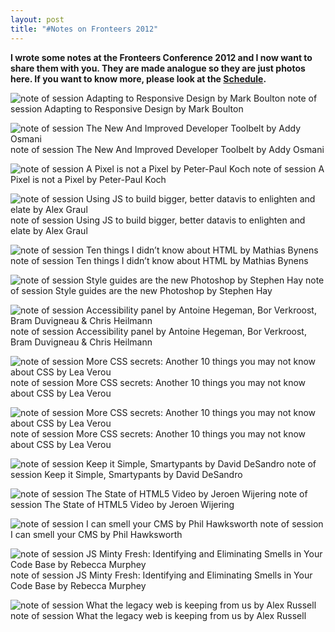 ```yaml
---
layout: post
title: "#Notes on Fronteers 2012"
---
```


**I wrote some notes at the Fronteers Conference 2012 and I now want to share them with you. They are made analogue so they are just photos here. If you want to know more, please look at the [Schedule](fronteers.nl/congres/2012/schedule).**

![note of session Adapting to Responsive Design by Mark Boulton](/assets/images/blog/2012-10-08_NotesFronteers/boulton.jpg)
note of session Adapting to Responsive Design by Mark Boulton

![note of session The New And Improved Developer Toolbelt by Addy Osmani](/assets/images/blog/2012-10-08_NotesFronteers/osmani.jpg)
note of session The New And Improved Developer Toolbelt by Addy Osmani

![note of session A Pixel is not a Pixel by Peter-Paul Koch](/assets/images/blog/2012-10-08_NotesFronteers/ppk.jpg)
note of session A Pixel is not a Pixel by Peter-Paul Koch

![note of session Using JS to build bigger, better datavis to enlighten and elate by Alex Graul](/assets/images/blog/2012-10-08_NotesFronteers/graul.jpg)
note of session Using JS to build bigger, better datavis to enlighten and elate by Alex Graul

![note of session Ten things I didn’t know about HTML by Mathias Bynens](/assets/images/blog/2012-10-08_NotesFronteers/bynens.jpg)
note of session Ten things I didn’t know about HTML by Mathias Bynens

![note of session Style guides are the new Photoshop by Stephen Hay](/assets/images/blog/2012-10-08_NotesFronteers/hay.jpg)
note of session Style guides are the new Photoshop by Stephen Hay

![note of session Accessibility panel by Antoine Hegeman, Bor Verkroost, Bram Duvigneau & Chris Heilmann](/assets/images/blog/2012-10-08_NotesFronteers/accessibility.jpg)
note of session Accessibility panel by Antoine Hegeman, Bor Verkroost, Bram Duvigneau & Chris Heilmann

![note of session More CSS secrets: Another 10 things you may not know about CSS by Lea Verou](/assets/images/blog/2012-10-08_NotesFronteers/verou1.jpg)
note of session More CSS secrets: Another 10 things you may not know about CSS by Lea Verou

![note of session More CSS secrets: Another 10 things you may not know about CSS by Lea Verou](/assets/images/blog/2012-10-08_NotesFronteers/verou2.jpg)
note of session More CSS secrets: Another 10 things you may not know about CSS by Lea Verou

![note of session Keep it Simple, Smartypants by David DeSandro](/assets/images/blog/2012-10-08_NotesFronteers/desandro.jpg)
note of session Keep it Simple, Smartypants by David DeSandro

![note of session The State of HTML5 Video by Jeroen Wijering](/assets/images/blog/2012-10-08_NotesFronteers/wijering.jpg)
note of session The State of HTML5 Video by Jeroen Wijering

![note of session I can smell your CMS by Phil Hawksworth](/assets/images/blog/2012-10-08_NotesFronteers/hawksworth.jpg)
note of session I can smell your CMS by Phil Hawksworth

![note of session JS Minty Fresh: Identifying and Eliminating Smells in Your Code Base by Rebecca Murphey](/assets/images/blog/2012-10-08_NotesFronteers/murphey.jpg)
note of session JS Minty Fresh: Identifying and Eliminating Smells in Your Code Base by Rebecca Murphey

![note of session What the legacy web is keeping from us by Alex Russell](/assets/images/blog/2012-10-08_NotesFronteers/russel.jpg)
note of session What the legacy web is keeping from us by Alex Russell